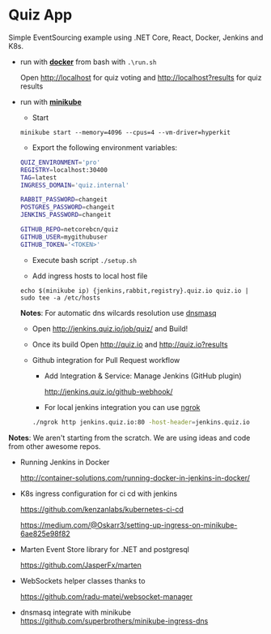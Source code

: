 # Quiz App
Simple EventSourcing example using .NET Core, React, Docker, Jenkins and K8s.

* run with [**docker**](https://www.docker.com/products/docker) from bash with ``.\run.sh`` 
  
  Open <http://localhost> for quiz voting and <http://localhost?results> for quiz results
  
* run with [**minikube**](https://github.com/kubernetes/minikube)

  * Start   
  
  ```minikube start --memory=4096 --cpus=4 --vm-driver=hyperkit```

  * Export the following environment variables:
  
  ```bash
  QUIZ_ENVIRONMENT='pro'
  REGISTRY=localhost:30400
  TAG=latest
  INGRESS_DOMAIN='quiz.internal'

  RABBIT_PASSWORD=changeit
  POSTGRES_PASSWORD=changeit
  JENKINS_PASSWORD=changeit

  GITHUB_REPO=netcorebcn/quiz
  GITHUB_USER=mygithubuser
  GITHUB_TOKEN='<TOKEN>'
  ```

  * Execute bash script ```./setup.sh```

  * Add ingress hosts to local host file 
  
  ```echo $(minikube ip) {jenkins,rabbit,registry}.quiz.io quiz.io | sudo tee -a /etc/hosts```

  **__Notes__**:
    For automatic dns wilcards resolution use [dnsmasq](https://blog.thesparktree.com/local-development-with-wildcard-dns)

  * Open <http://jenkins.quiz.io/job/quiz/> and Build!

  * Once its build Open <http://quiz.io> and <http://quiz.io?results> 


  * Github integration for Pull Request workflow

    * Add Integration & Service: Manage Jenkins (GitHub plugin) 

      http://jenkins.quiz.io/github-webhook/

    * For local jenkins integration you can use [ngrok](https://ngrok.com/) 
    
    ```bash 
    ./ngrok http jenkins.quiz.io:80 -host-header=jenkins.quiz.io
    ```

**Notes**: We aren't starting from the scratch. We are using ideas and code from other awesome repos.

* Running Jenkins in Docker

  <http://container-solutions.com/running-docker-in-jenkins-in-docker/>  

* K8s ingress configuration for ci cd with jenkins

  <https://github.com/kenzanlabs/kubernetes-ci-cd>

  <https://medium.com/@Oskarr3/setting-up-ingress-on-minikube-6ae825e98f82>

* Marten Event Store library for .NET and postgresql

  <https://github.com/JasperFx/marten>

* WebSockets helper classes thanks to  

  <https://github.com/radu-matei/websocket-manager>
  
* dnsmasq integrate with minikube
  <https://github.com/superbrothers/minikube-ingress-dns>
